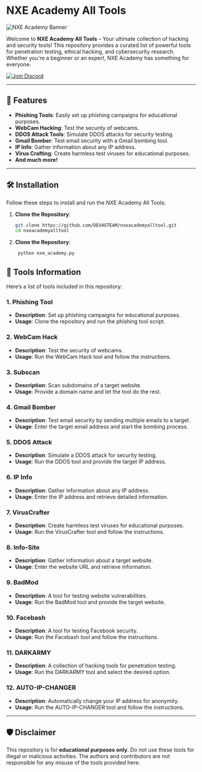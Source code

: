 # NXE Academy All Tools

![NXE Academy Banner](https://i.imgur.com/3QZQZ9M.png) <!-- Replace with your banner image link -->

Welcome to **NXE Academy All Tools** – Your ultimate collection of hacking and security tools! This repository provides a curated list of powerful tools for penetration testing, ethical hacking, and cybersecurity research. Whether you're a beginner or an expert, NXE Academy has something for everyone.

[![Join Discord](https://img.shields.io/discord/your-discord-server-id?label=Join%20Our%20Discord&style=for-the-badge&logo=discord)](https://discord.gg/ph5ahRQ8jC)

---

## 🚀 Features

- **Phishing Tools**: Easily set up phishing campaigns for educational purposes.
- **WebCam Hacking**: Test the security of webcams.
- **DDOS Attack Tools**: Simulate DDOS attacks for security testing.
- **Gmail Bomber**: Test email security with a Gmail bombing tool.
- **IP Info**: Gather information about any IP address.
- **Virus Crafting**: Create harmless test viruses for educational purposes.
- **And much more!**

---

## 🛠️ Installation

Follow these steps to install and run the NXE Academy All Tools:

1. **Clone the Repository**:
   ```bash
   git clone https://github.com/DEVAGTEAM/nxeacademyalltool.git
   cd nxeacademyalltool

2. **Clone the Repository**:
   ```bash
    python nxe_academy.py


## 🎯 Tools Information

Here’s a list of tools included in this repository:

### 1. **Phishing Tool**
   - **Description**: Set up phishing campaigns for educational purposes.
   - **Usage**: Clone the repository and run the phishing tool script.

### 2. **WebCam Hack**
   - **Description**: Test the security of webcams.
   - **Usage**: Run the WebCam Hack tool and follow the instructions.

### 3. **Subscan**
   - **Description**: Scan subdomains of a target website.
   - **Usage**: Provide a domain name and let the tool do the rest.

### 4. **Gmail Bomber**
   - **Description**: Test email security by sending multiple emails to a target.
   - **Usage**: Enter the target email address and start the bombing process.

### 5. **DDOS Attack**
   - **Description**: Simulate a DDOS attack for security testing.
   - **Usage**: Run the DDOS tool and provide the target IP address.

### 6. **IP Info**
   - **Description**: Gather information about any IP address.
   - **Usage**: Enter the IP address and retrieve detailed information.

### 7. **VirusCrafter**
   - **Description**: Create harmless test viruses for educational purposes.
   - **Usage**: Run the VirusCrafter tool and follow the instructions.

### 8. **Info-Site**
   - **Description**: Gather information about a target website.
   - **Usage**: Enter the website URL and retrieve information.

### 9. **BadMod**
   - **Description**: A tool for testing website vulnerabilities.
   - **Usage**: Run the BadMod tool and provide the target website.

### 10. **Facebash**
   - **Description**: A tool for testing Facebook security.
   - **Usage**: Run the Facebash tool and follow the instructions.

### 11. **DARKARMY**
   - **Description**: A collection of hacking tools for penetration testing.
   - **Usage**: Run the DARKARMY tool and select the desired option.

### 12. **AUTO-IP-CHANGER**
   - **Description**: Automatically change your IP address for anonymity.
   - **Usage**: Run the AUTO-IP-CHANGER tool and follow the instructions.

---

## 🛡️ Disclaimer

This repository is for **educational purposes only**. Do not use these tools for illegal or malicious activities. The authors and contributors are not responsible for any misuse of the tools provided here.
